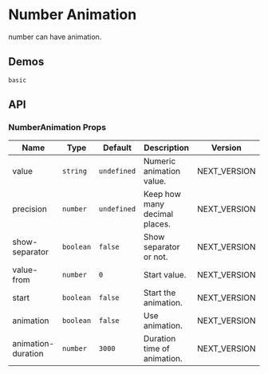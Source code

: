 # Number Animation

number can have animation.

## Demos

```demo
basic
```

## API

### NumberAnimation Props

| Name | Type | Default | Description | Version |
| --- | --- | --- | --- | --- |
| value | `string` | `undefined` | Numeric animation value. | NEXT_VERSION |
| precision | `number` | `undefined` | Keep how many decimal places. | NEXT_VERSION |
| show-separator | `boolean` | `false` | Show separator or not. | NEXT_VERSION |
| value-from | `number` | `0` | Start value. | NEXT_VERSION |
| start | `boolean` | `false` | Start the animation. | NEXT_VERSION |
| animation | `boolean` | `false` | Use animation. | NEXT_VERSION |
| animation-duration | `number` | `3000` | Duration time of animation. | NEXT_VERSION |
